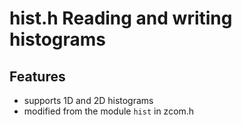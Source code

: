 # hist.h Reading and writing histograms #

## Features ##

  * supports 1D and 2D histograms
  * modified from the module `hist` in zcom.h
